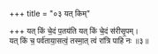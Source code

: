 +++
title = "०३ यत् किम्"

+++
यत् किं चे॒दं प॒तय॑ति यत् किं चे॒दं स॑रीसृ॒पम्।  
यत् किं च॒ पर्व॑ताया॒सत्वं॒ तस्मा॒त् त्वं रा॑त्रि पाहि नः ॥३॥  
